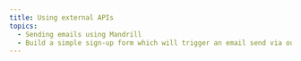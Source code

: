 ```yaml
---
title: Using external APIs
topics:
  - Sending emails using Mandrill
  - Build a simple sign-up form which will trigger an email send via our Sinatra app
---
```

